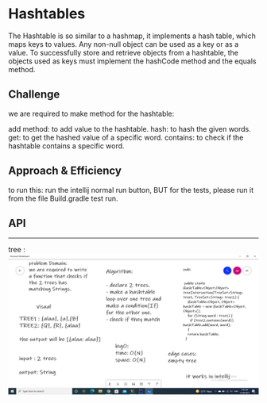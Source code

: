 # Hashtables
The Hashtable is so similar to a hashmap, it implements a hash table, which maps keys to values. Any non-null object can be used as a key or as a value. To successfully store and retrieve objects from a hashtable, the objects used as keys must implement the hashCode method and the equals method.
## Challenge
we are required to make method for the hashtable:

add method: to add value to the hashtable.
hash: to hash the given words.
get: to get the hashed value of a specific word.
contains: to check if the hashtable contains a specific word.
## Approach & Efficiency
to run this:
run the intellij normal run button, BUT for the tests, please run it from the file Build.gradle test run.
## API
<!-- Description of each method publicly available in each of your hashtable -->
------------------
tree :
![treeHashed](treeHas.png)
